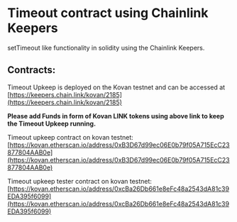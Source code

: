 # Timeout contract using Chainlink Keepers

setTimeout like functionality in solidity using the Chainlink Keepers.

## Contracts:

Timeout Upkeep is deployed on the Kovan testnet and can be accessed at [https://keepers.chain.link/kovan/2185](https://keepers.chain.link/kovan/2185)

**Please add Funds in form of Kovan LINK tokens using above link to keep the Timeout Upkeep running.**

Timeout upkeep contract on kovan testnet: [https://kovan.etherscan.io/address/0xB3D67d99ec06E0b79f05A715EcC23877804AAB0e](https://kovan.etherscan.io/address/0xB3D67d99ec06E0b79f05A715EcC23877804AAB0e)

Timeout upkeep tester contract on kovan testnet: [https://kovan.etherscan.io/address/0xcBa26Db661e8eFc48a2543dA81c39EDA395f6099](https://kovan.etherscan.io/address/0xcBa26Db661e8eFc48a2543dA81c39EDA395f6099)
